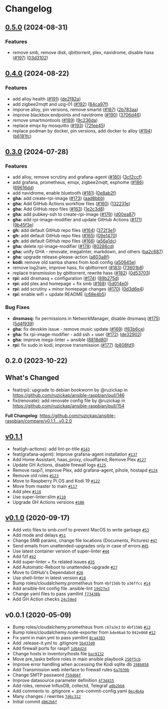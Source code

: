 # Changelog

## [0.5.0](https://github.com/ruzickap/ansible-raspberry-pi-os/compare/v0.4.0...v0.5.0) (2024-08-31)


### Features

* remove smb, remove disk, qbittorrent, plex, navidrome, disable hass ([#197](https://github.com/ruzickap/ansible-raspberry-pi-os/issues/197)) ([03d3102](https://github.com/ruzickap/ansible-raspberry-pi-os/commit/03d31025c3d38e00a549a1fcd2a4db72f4f4ee41))

## [0.4.0](https://github.com/ruzickap/ansible-raspberry-pi-os/compare/v0.3.0...v0.4.0) (2024-08-22)


### Features

* add alloy health ([#191](https://github.com/ruzickap/ansible-raspberry-pi-os/issues/191)) ([de2f82a](https://github.com/ruzickap/ansible-raspberry-pi-os/commit/de2f82af901dac7bbad2687c5476c0289862e876))
* add zigbee2mqtt and uzg-01 ([#192](https://github.com/ruzickap/ansible-raspberry-pi-os/issues/192)) ([84ca97f](https://github.com/ruzickap/ansible-raspberry-pi-os/commit/84ca97f7f299d03d4af8db607392efe1594be820))
* imporve alloy, pin versions, remove smartd ([#187](https://github.com/ruzickap/ansible-raspberry-pi-os/issues/187)) ([2b783aa](https://github.com/ruzickap/ansible-raspberry-pi-os/commit/2b783aa25a54325a03f3c514ad049411e460cd2b))
* improve blackbox endpoints and navidrome ([#190](https://github.com/ruzickap/ansible-raspberry-pi-os/issues/190)) ([3706d46](https://github.com/ruzickap/ansible-raspberry-pi-os/commit/3706d465b1ee6e5e08eed06bfab40f14e68be22a))
* remove smartmontools ([#189](https://github.com/ruzickap/ansible-raspberry-pi-os/issues/189)) ([9c236da](https://github.com/ruzickap/ansible-raspberry-pi-os/commit/9c236da080ce65865b9d9a90d35df85e22085fa7))
* replace emqx by mosquitto ([#193](https://github.com/ruzickap/ansible-raspberry-pi-os/issues/193)) ([72fee45](https://github.com/ruzickap/ansible-raspberry-pi-os/commit/72fee45efd51bb6ce574984a350ec4515b339599))
* replace podman by docker, pin versions, add docker to alloy ([#194](https://github.com/ruzickap/ansible-raspberry-pi-os/issues/194)) ([b6181fc](https://github.com/ruzickap/ansible-raspberry-pi-os/commit/b6181fc416dcf91291975c5bc813c558cbb653d5))

## [0.3.0](https://github.com/ruzickap/ansible-raspberry-pi-os/compare/v0.2.0...v0.3.0) (2024-07-28)


### Features

* add alloy, remove scrutiny and grafana-agent ([#180](https://github.com/ruzickap/ansible-raspberry-pi-os/issues/180)) ([3cf2ccf](https://github.com/ruzickap/ansible-raspberry-pi-os/commit/3cf2ccfb00150fbe3cac986fcddfa00e787be97a))
* add grafana, prometheus, emqx, zigbee2mqtt, esphome ([#186](https://github.com/ruzickap/ansible-raspberry-pi-os/issues/186)) ([69616dd](https://github.com/ruzickap/ansible-raspberry-pi-os/commit/69616dd84b6c361bdf4dee00ebf7b3f9ea3112b1))
* add navidrome, enable bluetooth ([#181](https://github.com/ruzickap/ansible-raspberry-pi-os/issues/181)) ([0e8ab2f](https://github.com/ruzickap/ansible-raspberry-pi-os/commit/0e8ab2fd05f6c4d134287e90e8e00b8cef179f4a))
* **gha:** add create-rpi-image ([#173](https://github.com/ruzickap/ansible-raspberry-pi-os/issues/173)) ([aad8bbb](https://github.com/ruzickap/ansible-raspberry-pi-os/commit/aad8bbbc40d87d641ab05f6ce1ff39c30a84f63f))
* **gha:** Add GitHub Actions workflow files ([#160](https://github.com/ruzickap/ansible-raspberry-pi-os/issues/160)) ([132231e](https://github.com/ruzickap/ansible-raspberry-pi-os/commit/132231e1cc1149b7029ced4b6f9b7b563e9af5ca))
* **gha:** Add GitHub repo files ([#163](https://github.com/ruzickap/ansible-raspberry-pi-os/issues/163)) ([1e2c3d8](https://github.com/ruzickap/ansible-raspberry-pi-os/commit/1e2c3d820d228b0934ffba528fd5c7d6f59d3693))
* **gha:** add pubkey-ssh to create-rpi-image ([#176](https://github.com/ruzickap/ansible-raspberry-pi-os/issues/176)) ([d00ea87](https://github.com/ruzickap/ansible-raspberry-pi-os/commit/d00ea87358fff7b1ce5e53ce64e30e85a5b21ad6))
* **gha:** add rpi-image-modifier and update GitHub Actions ([#171](https://github.com/ruzickap/ansible-raspberry-pi-os/issues/171)) ([9b45f3e](https://github.com/ruzickap/ansible-raspberry-pi-os/commit/9b45f3e3a1eb6a33efbad64fd0fcf96274294683))
* **gh:** add default GitHub repo files ([#164](https://github.com/ruzickap/ansible-raspberry-pi-os/issues/164)) ([372f3e1](https://github.com/ruzickap/ansible-raspberry-pi-os/commit/372f3e1c216e73f27794a6c7d7c5bc1793da4fc0))
* **gh:** add default GitHub repo files ([#165](https://github.com/ruzickap/ansible-raspberry-pi-os/issues/165)) ([09e1470](https://github.com/ruzickap/ansible-raspberry-pi-os/commit/09e14703e97c08c357137851c74f3e637e7b30ad))
* **gh:** add default GitHub repo files ([#166](https://github.com/ruzickap/ansible-raspberry-pi-os/issues/166)) ([a56a1dc](https://github.com/ruzickap/ansible-raspberry-pi-os/commit/a56a1dcb903402c224a4c6d130974353644cab69))
* **gha:** delete rpi-image-modifier ([#178](https://github.com/ruzickap/ansible-raspberry-pi-os/issues/178)) ([80286cd](https://github.com/ruzickap/ansible-raspberry-pi-os/commit/80286cde12fc6d930fe84298fcc45c00f83f87d4))
* **gha:** unify GHA - renovate, megalinter, markdown, and others ([ba2c687](https://github.com/ruzickap/ansible-raspberry-pi-os/commit/ba2c6870b9d9816025bdd15f143d7f91d3ce99c0))
* **gha:** upgrade release-please-action ([a803a8f](https://github.com/ruzickap/ansible-raspberry-pi-os/commit/a803a8f818d88ab22d949a698352286693f9ab24))
* **kodi:** remove old samba shares from kodi config ([a50645e](https://github.com/ruzickap/ansible-raspberry-pi-os/commit/a50645e29fa5204634a600b005a8d881b1a2ae43))
* remove log2ram, improve hass, fix qbittorrent ([#183](https://github.com/ruzickap/ansible-raspberry-pi-os/issues/183)) ([73601b8](https://github.com/ruzickap/ansible-raspberry-pi-os/commit/73601b8dc52f618d62da104d6b481ad790e44761))
* replace transmission by qbittorrent, rewrite hass ([#182](https://github.com/ruzickap/ansible-raspberry-pi-os/issues/182)) ([0d53703](https://github.com/ruzickap/ansible-raspberry-pi-os/commit/0d537036f6ec53cd88c41702bb1e8e2141a9627c))
* **rpi:** add dnsmasq + configuration ([#174](https://github.com/ruzickap/ansible-raspberry-pi-os/issues/174)) ([89b275d](https://github.com/ruzickap/ansible-raspberry-pi-os/commit/89b275db1f6e3c241736a0ee7668a4fea6bf951a))
* **rpi:** add plex and homepage + fix smb ([#168](https://github.com/ruzickap/ansible-raspberry-pi-os/issues/168)) ([5d014e0](https://github.com/ruzickap/ansible-raspberry-pi-os/commit/5d014e0564cd5672b7de4693267ed1c223538df7))
* **rpi:** add scrutiny + minor homepage changes ([#170](https://github.com/ruzickap/ansible-raspberry-pi-os/issues/170)) ([0d3d6e4](https://github.com/ruzickap/ansible-raspberry-pi-os/commit/0d3d6e49ab105c90e558ce79679bb7e146d91bf8))
* **rpi:** enable wifi + update README ([c68e4b5](https://github.com/ruzickap/ansible-raspberry-pi-os/commit/c68e4b50e944033e71c48a08429256df578be741))


### Bug Fixes

* **dnsmasq:** fix permissions in NetworkManager, disable dnsmasq ([#175](https://github.com/ruzickap/ansible-raspberry-pi-os/issues/175)) ([5d4f939](https://github.com/ruzickap/ansible-raspberry-pi-os/commit/5d4f939e9e9595a73fcb4179b4a2a810789dc079))
* **gha:** fix devskim issue - remove music update ([#169](https://github.com/ruzickap/ansible-raspberry-pi-os/issues/169)) ([f63b6ce](https://github.com/ruzickap/ansible-raspberry-pi-os/commit/f63b6ced0e6a70e7324cab0a1297e44d12d3782b))
* **gha:** fix rpi-image-modifier - add ssh + user ([#172](https://github.com/ruzickap/ansible-raspberry-pi-os/issues/172)) ([de32902](https://github.com/ruzickap/ansible-raspberry-pi-os/commit/de3290257a5ec63a9c872f9125497e6514d5d09c))
* **gha:** improve mega-linter + ansible ([8818d80](https://github.com/ruzickap/ansible-raspberry-pi-os/commit/8818d802e2bace01488dc0c28b1b2ca75e5051a3))
* **rpi:** fix sudo in kodi, improve transmission ([#177](https://github.com/ruzickap/ansible-raspberry-pi-os/issues/177)) ([b808fd1](https://github.com/ruzickap/ansible-raspberry-pi-os/commit/b808fd172c1d70d85558df7cee2eafd727bf2a9a))

## 0.2.0 (2023-10-22)

## What's Changed
* feat(rpi): upgrade to debian bookworm by @ruzickap in https://github.com/ruzickap/ansible-raspbian/pull/146
* fix(renovate): add renovate config file by @ruzickap in https://github.com/ruzickap/ansible-raspbian/pull/154


**Full Changelog**: https://github.com/ruzickap/ansible-raspbian/compare/v0.1.1...v0.2.0

## [v0.1.1](https://github.com/ruzickap/ansible-raspbian/compare/v0.1.0...v0.1.1)

- feat(gh-actions): add lint-pr-title [`#143`](https://github.com/ruzickap/ansible-raspbian/pull/143)
- feat(grafana-agent): Improve grafana-agent installation [`#137`](https://github.com/ruzickap/ansible-raspbian/pull/137)
- Add Home Assistant, haas_proxy, cloudflared; Remove Plex [`#127`](https://github.com/ruzickap/ansible-raspbian/pull/127)
- Update GH Actions, disable firewall logs [`#125`](https://github.com/ruzickap/ansible-raspbian/pull/125)
- Remove raspi1, improve Plex, add grafana-agent, pihole, hostapd [`#124`](https://github.com/ruzickap/ansible-raspbian/pull/124)
- Remove old roles [`#123`](https://github.com/ruzickap/ansible-raspbian/pull/123)
- Move to Raspberry Pi OS and Kodi 19 [`#122`](https://github.com/ruzickap/ansible-raspbian/pull/122)
- Move from master to main [`#117`](https://github.com/ruzickap/ansible-raspbian/pull/117)
- Add plex [`#116`](https://github.com/ruzickap/ansible-raspbian/pull/116)
- Use super-linter:slim [`#110`](https://github.com/ruzickap/ansible-raspbian/pull/110)
- Upgrade GH Actions versions [`#106`](https://github.com/ruzickap/ansible-raspbian/pull/106)

## [v0.1.0](https://github.com/ruzickap/ansible-raspbian/compare/v0.0.1...v0.1.0) (2020-09-17)

- Add veto files to smb.conf to prevent MacOS to write garbage [`#53`](https://github.com/ruzickap/ansible-raspbian/pull/53)
- Add mode and delays [`#51`](https://github.com/ruzickap/ansible-raspbian/pull/51)
- Change SMB params, change file locations (Documents, Pictures) [`#47`](https://github.com/ruzickap/ansible-raspbian/pull/47)
- Send emails from unattended-upgrades only in case of errors [`#45`](https://github.com/ruzickap/ansible-raspbian/pull/45)
- Use latest container version of super-linter [`#44`](https://github.com/ruzickap/ansible-raspbian/pull/44)
- Add fzf [`#42`](https://github.com/ruzickap/ansible-raspbian/pull/42)
- Add super-linter + fix related issues [`#35`](https://github.com/ruzickap/ansible-raspbian/pull/35)
- Add Automatic-Reboot to unattended-upgrade [`#27`](https://github.com/ruzickap/ansible-raspbian/pull/27)
- Move to GitHub's Dependabot [`#26`](https://github.com/ruzickap/ansible-raspbian/pull/26)
- Use shell-linter in latest version [`#18`](https://github.com/ruzickap/ansible-raspbian/pull/18)
- Bump roles/cloudalchemy.prometheus from `4bf158b` to `a36ffcc` [`#14`](https://github.com/ruzickap/ansible-raspbian/pull/14)
- Add ansible-lint config file .ansible-lint [`19d27e3`](https://github.com/ruzickap/ansible-raspbian/commit/19d27e39ce99faeac0eef1b2ce9f9c78fb7819f1)
- Change yaml files to pass yamllint [`f73438b`](https://github.com/ruzickap/ansible-raspbian/commit/f73438b60ee7e57a7fab631f67eebdb35aa5c8a6)
- Add GH Action checks [`24c59ed`](https://github.com/ruzickap/ansible-raspbian/commit/24c59ed678a00b0b61207a62f9c99f6fc714b422)

## v0.0.1 (2020-05-09)

- Bump roles/cloudalchemy.prometheus from `c67a3e3` to `4bf158b` [`#13`](https://github.com/ruzickap/ansible-raspbian/pull/13)
- Bump roles/cloudalchemy.node-exporter from `bde46a6` to `042e068` [`#12`](https://github.com/ruzickap/ansible-raspbian/pull/12)
- Fix yaml in main.yml to pass yamllint [`8ca4383`](https://github.com/ruzickap/ansible-raspbian/commit/8ca4383599d98b3e92af23ec89baf6eb7b9f256c)
- Add .release-it.yml to .gitignore [`5b433d0`](https://github.com/ruzickap/ansible-raspbian/commit/5b433d047c0fb144320af6123f5ac26a6fb07bf9)
- Add firewall ports for raspi1 [`1d64d2d`](https://github.com/ruzickap/ansible-raspbian/commit/1d64d2d07d6e3291ae1c251a4e2f6603d35287bf)
- Change hosts in inventory/hosts file [`bac9132`](https://github.com/ruzickap/ansible-raspbian/commit/bac91327c6680cb39911910d92b997b6f9118b7c)
- Move pre_tasks before roles in main ansible playbook [`250f5cb`](https://github.com/ruzickap/ansible-raspbian/commit/250f5cb81c2ce4bb639da331a9c01f5f0f5f61d2)
- Improve error handling when accessing the Kodi sqlite db [`198b058`](https://github.com/ruzickap/ansible-raspbian/commit/198b058417f5b11c524b0dc1ebbe452f7342a779)
- Add Transmission web interface to firewall rules [`6a7039b`](https://github.com/ruzickap/ansible-raspbian/commit/6a7039ba546230092fda6a9d5dce65d7084756d2)
- Change SMTP password [`f59d66f`](https://github.com/ruzickap/ansible-raspbian/commit/f59d66f7c4c684df60908fd8ecfb89e81ccae741)
- Improve datasource parameter definition [`4f3d415`](https://github.com/ruzickap/ansible-raspbian/commit/4f3d415b420f536c5a3db4c0ec9e6d5dc02bc8a0)
- Add roles, remove InfluxDB, collectd, Telegraf [`a0b2bb6`](https://github.com/ruzickap/ansible-raspbian/commit/a0b2bb6e2b7650132b550973328d3a34b7142717)
- Add comments to .gitignore + .pre-commit-config.yaml [`0ec4b4a`](https://github.com/ruzickap/ansible-raspbian/commit/0ec4b4abec926f4a4c13742d9fe63cb65c376b6f)
- Many changes / rewrites [`7d6c312`](https://github.com/ruzickap/ansible-raspbian/commit/7d6c31241d01a674b86b793dd622f0eb2f392a77)
- Initial commit [`d862b6f`](https://github.com/ruzickap/ansible-raspbian/commit/d862b6f8b1156be6b9dd0e8871f242a39e2600ae)
